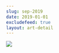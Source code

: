```yaml
---
slug: sep-2019
date: 2019-01-01
excludefeed: true
layout: art-detail
---
```

![](/art/sep-2019.webp)
